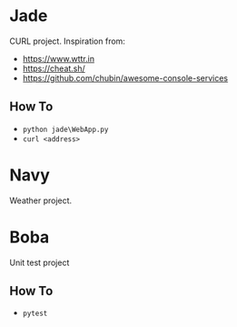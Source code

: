# Jade
CURL project. Inspiration from:
* https://www.wttr.in
* https://cheat.sh/
* https://github.com/chubin/awesome-console-services

## How To
* `python jade\WebApp.py`
* `curl <address>`

# Navy
Weather project.

# Boba
Unit test project

## How To
* `pytest`

